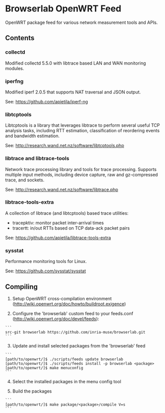 # Browserlab OpenWRT Feed

OpenWRT package feed for various network measurement tools and APIs. 


## Contents

### collectd

Modified collectd 5.5.0 with libtrace based LAN and WAN monitoring modules.

### iperfng  

Modified iperf 2.0.5 that supports NAT traversal and JSON output. 

See: https://github.com/apietila/iperf-ng


### libtcptools  

Libtcptools is a library that leverages libtrace to perform several
useful TCP analysis tasks, including RTT estimation, classification 
of reordering events and bandwidth estimation.

See: http://research.wand.net.nz/software/libtcptools.php


### libtrace and libtrace-tools

Network trace processing library and tools for trace processing. 
Supports multiple input methods, including device capture, raw and 
gz-compressed trace, and sockets.

See: http://research.wand.net.nz/software/libtrace.php


### libtrace-tools-extra

A collection of libtrace (and libtcptools) based trace utilities:

  * tracepktiv: monitor packet inter-arrival times
  * tracertt: in/out RTTs based on TCP data-ack packet pairs

See: https://github.com/apietila/libtrace-tools-extra


### sysstat  

Performance monitoring tools for Linux.

See: https://github.com/sysstat/sysstat



## Compiling

  1. Setup OpenWRT cross-compilation environment (http://wiki.openwrt.org/doc/howto/buildroot.exigence)

  2. Configure the 'browserlab' custom feed to your feeds.conf (http://wiki.openwrt.org/doc/devel/feeds):

	```
	src-git browserlab https://github.com/inria-muse/browserlab.git
	```

  3. Update and install selected packages from the 'browserlab' feed

	```
	[path/to/openwrt/]$ ./scripts/feeds update browserlab
	[path/to/openwrt/]$ ./scripts/feeds install -p browserlab <package>
	[path/to/openwrt/]$ make menuconfig 
	```

  4. Select the installed packages in the menu config tool

  5. Build the packages 

	```
	[path/to/openwrt/]$ make package/<package>/compile V=s 
	```

